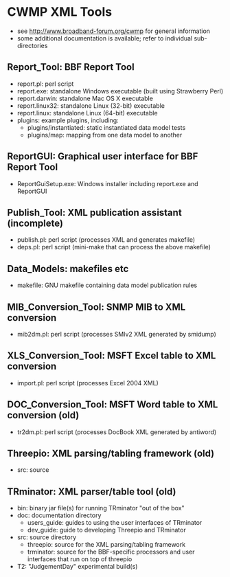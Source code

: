 # CWMP XML Tools

* see http://www.broadband-forum.org/cwmp for general information
* some additional documentation is available; refer to individual
  sub-directories

## Report_Tool: BBF Report Tool
* report.pl: perl script
* report.exe: standalone Windows executable (built using Strawberry Perl)
* report.darwin: standalone Mac OS X executable
* report.linux32: standalone Linux (32-bit) executable
* report.linux: standalone Linux (64-bit) executable
* plugins: example plugins, including:
  - plugins/instantiated: static instantiated data model tests
  - plugins/map: mapping from one data model to another

## ReportGUI: Graphical user interface for BBF Report Tool
* ReportGuiSetup.exe: Windows installer including report.exe and ReportGUI

## Publish_Tool: XML publication assistant (incomplete)
* publish.pl: perl script (processes XML and generates makefile)
* deps.pl: perl script (mini-make that can process the above makefile)

## Data_Models: makefiles etc
* makefile: GNU makefile containing data model publication rules

## MIB_Conversion_Tool: SNMP MIB to XML conversion
* mib2dm.pl: perl script (processes SMIv2 XML generated by smidump)

## XLS_Conversion_Tool: MSFT Excel table to XML conversion
* import.pl: perl script (processes Excel 2004 XML)

## DOC_Conversion_Tool: MSFT Word table to XML conversion (old)
* tr2dm.pl: perl script (processes DocBook XML generated by antiword)

## Threepio: XML parsing/tabling framework (old)
* src: source
	
## TRminator: XML parser/table tool (old)
* bin: binary jar file(s) for running TRminator "out of the box"
* doc: documentation directory
  - users_guide: guides to using the user interfaces of TRminator
  - dev_guide: guide to developing Threepio and TRminator
* src: source directory
  - threepio: source for the XML parsing/tabling framework
  - trminator: source for the BBF-specific processors and user interfaces that
    run on top of threepio
* T2: "JudgementDay" experimental build(s)

